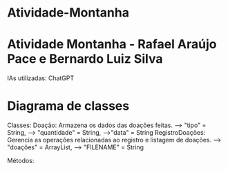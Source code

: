 # Atividade-Montanha
# Atividade Montanha - Rafael Araújo Pace e Bernardo Luiz Silva

IAs utilizadas:
ChatGPT

# Diagrama de classes

Classes:
Doação: Armazena os dados das doações feitas. --> "tipo" = String, --> "quantidade" = String, -->"data" = String
RegistroDoações: Gerencia as operações relacionadas ao registro e listagem de doações. --> "doações" = ArrayList, --> "FILENAME" = String

Métodos:
